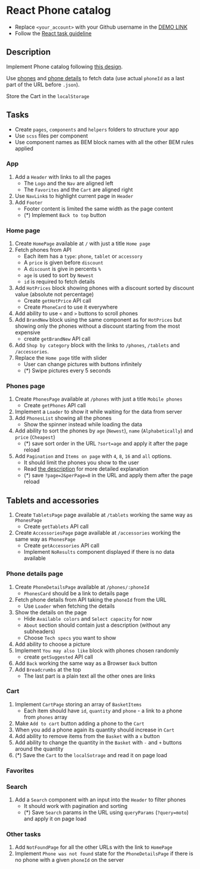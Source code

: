 # React Phone catalog
- Replace `<your_account>` with your Github username in the [DEMO LINK](https://<your_account>.github.io/react_phone-catalog/)
- Follow the [React task guideline](https://github.com/mate-academy/react_task-guideline#react-tasks-guideline)

## Description
Implement Phone catalog following [this design](https://www.figma.com/file/uEetgWenSRxk9jgiym6Yzp/Phone-catalog-redesign?node-id=1%3A2).

Use [phones](https://mate-academy.github.io/react_phone-catalog/api/phones.json)
and [phone details](https://mate-academy.github.io/react_phone-catalog/api/phones/motorola-xoom.json)
tо fetch data (use actual `phoneId` as a last part of the URL before `.json`).

Store the Cart in the `localStorage`

## Tasks
- Create `pages`, `components` and `helpers` folders to structure your app
- Use `scss` files per component
- Use component names as BEM block names with all the other BEM rules applied

### App
1. Add a `Header` with links to all the pages
    - The `Logo` and the `Nav` are aligned left
    - The `Favorites` and the `Cart` are aligned right
1. Use `NavLink`s to highlight current page in `Header`
1. Add `Footer`
    - Footer content is limited the same width as the page content
    - (*) Implement `Back to top` button

### Home page
1. Create `HomePage` available at `/` with just a title `Home page`
1. Fetch phones from API
    - Each item has a `type`: `phone`, `tablet` or `accessory`
    - A `price` is given before `discount`
    - A `discount` is give in percents `%`
    - `age` is used to sort by `Newest`
    - `id` is required to fetch details
1. Add `HotPrices` block showing phones with a discount sorted by discount value (absolute not percentage)
    - Create `getHotPrice` API call
    - Create `PhoneCard` to use it everywhere
1. Add ability to use `<` and `>` buttons to scroll phones
1. Add `BrandNew` block using the same component as for `HotPrices`
  but showing only the phones without a discount starting from the most expensive
    - create `getBrandNew` API call
1. Add `Shop by category` block with the links to `/phones`, `/tablets` and `/accessories`.
1. Replace the `Home page` title with slider
    - User can change pictures with buttons infinitely
    - (*) Swipe pictures every 5 seconds

### Phones page
1. Create `PhonesPage` available at `/phones` with just a title `Mobile phones`
    - Create `getPhones` API call
1. Implement a `Loader` to show it while waiting for the data from server
1. Add `PhonesList` showing all the phones
    - Show the spinner instead while loading the data
1. Add ability to sort the phones by `age` (`Newest`), `name` (`Alphabetically`) and `price` (`Cheapest`)
    - (*) save sort order in the URL `?sort=age` and apply it after the page reload
1. Add `Pagination` and `Items on page` with `4`, `8`, `16` and `all` options.
    - It should limit the phones you show to the user
    - Read [the description](https://github.com/mate-academy/react_pagination#react-pagination) for more detailed explanation
    - (*) save `?page=2&perPage=8` in the URL and apply them after the page reload

## Tablets and accessories
1. Create `TabletsPage` page available at `/tablets` working the same way as `PhonesPage`
    - Create `getTablets` API call
1. Create `AccessoriesPage` page available at `/accessories` working the same way as `PhonesPage`
    - Create `getAccessories` API call
    - Implement `NoResults` component displayed if there is no data available

### Phone details page
1. Create `PhoneDetailsPage` available at `/phones/:phoneId`
    - `PhonesCard` should be a link to details page
1. Fetch phone details from API taking the `phoneId` from the URL
    - Use `Loader` when fetching the details
1. Show the details on the page
    - Hide `Available colors` and `Select capacity` for now
    - `About` section should contain just a description (without any subheaders)
    - Choose `Tech specs` you want to show
1. Add ability to choose a picture
1. Implement `You may also like` block with phones chosen randomly
    - create `getSuggested` API call
1. Add `Back` working the same way as a Browser `Back` button
1. Add `Breadcrumbs` at the top
    - The last part is a plain text all the other ones are links

### Cart
1. Implement `CartPage` storing an array of `BasketItems`
    - Each item should have `id`, `quantity` and `phone` - a link to a phone from `phones` array
1. Make `Add to cart` button adding a phone to the `Cart`
1. When you add a phone again its quantity should increase in `Cart`
1. Add ability to remove items from the `Basket` with a `x` button
1. Add ability to change the quantity in the `Basket` with `-` and `+` buttons around the quantity
1. (*) Save the `Cart` to the `localSotrage` and read it on page load

### Favorites

### Search
1. Add a `Search` component with an input into the `Header` to filter phones
    - It should work with pagination and sorting
    - (*) Save `Search` params in the URL using `queryParams` (`?query=moto`) and apply it on page load

### Other tasks
1. Add `NotFoundPage` for all the other URLs with the link to `HomePage`
1. Implement `Phone was not found` state for the `PhoneDetailsPage` if there is no phone with a given `phoneId` on the server
